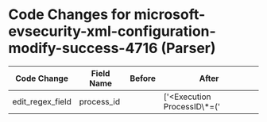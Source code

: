 # Code Changes for microsoft-evsecurity-xml-configuration-modify-success-4716 (Parser)

| Code Change | Field Name | Before | After |
|-------------|------------|--------|-------|
| edit_regex_field | process_id |  | ['<Execution ProcessID\\*=(\'|")({process_id}\d+)'] |